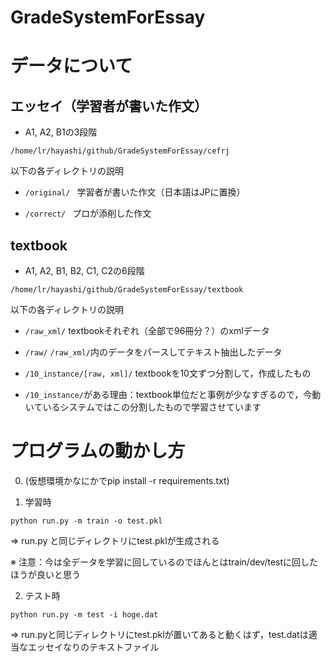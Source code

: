 # GradeSystemForEssay

# データについて
## エッセイ（学習者が書いた作文）

- A1, A2, B1の3段階

`/home/lr/hayashi/github/GradeSystemForEssay/cefrj`

以下の各ディレクトリの説明

- `/original/ ` 学習者が書いた作文（日本語はJPに置換）

- `/correct/ ` プロが添削した作文

## textbook

- A1, A2, B1, B2, C1, C2の6段階

`/home/lr/hayashi/github/GradeSystemForEssay/textbook`

以下の各ディレクトリの説明

- `/raw_xml/` textbookそれぞれ（全部で96冊分？）のxmlデータ

- `/raw/` `/raw_xml/`内のデータをパースしてテキスト抽出したデータ

- `/10_instance/[raw, xml]/` textbookを10文ずつ分割して，作成したもの

- `/10_instance/`がある理由：textbook単位だと事例が少なすぎるので，今動いているシステムではこの分割したもので学習させています

# プログラムの動かし方

0. (仮想環境かなにかでpip install -r requirements.txt)

1. 学習時

`python run.py -m train -o test.pkl`

=> run.py と同じディレクトリにtest.pklが生成される

※ 注意：今は全データを学習に回しているのでほんとはtrain/dev/testに回したほうが良いと思う


2. テスト時

`python run.py -m test -i hoge.dat`

=> run.pyと同じディレクトリにtest.pklが置いてあると動くはず，test.datは適当なエッセイなりのテキストファイル
